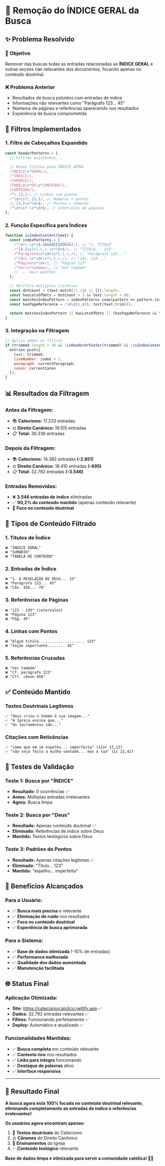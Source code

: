 # 🚫 Remoção do ÍNDICE GERAL da Busca

## ✨ Problema Resolvido

### 🎯 **Objetivo**
Remover das buscas todas as entradas relacionadas ao **ÍNDICE GERAL** e outras seções não relevantes dos documentos, focando apenas no conteúdo doutrinal.

### ❌ **Problema Anterior**
- Resultados de busca poluídos com entradas de índice
- Informações não relevantes como "Parágrafo 123... 45"
- Números de páginas e referências aparecendo nos resultados
- Experiência de busca comprometida

## 🔧 **Filtros Implementados**

### 1. **Filtro de Cabeçalhos Expandido**
```javascript
const headerPatterns = [
  // Filtros existentes...
  
  // Novos filtros para ÍNDICE GERAL
  /ÍNDICE\s*GERAL/i,
  /^ÍNDICE/i,
  /SUMÁRIO/i,
  /TABELA\s*DE\s*CONTEÚDO/i,
  /CONTEÚDO/i,
  /^\.{3,}/, // Linhas com pontos
  /^\d+\s*\.{3,}/, // Números + pontos
  /\.{3,}\s*\d+$/, // Pontos + números
  /^\d+\s*-\s*\d+$/, // Intervalos de páginas
];
```

### 2. **Função Específica para Índices**
```javascript
function isIndexContent(text) {
  const indexPatterns = [
    /^\d+\.\s*[A-ZÀÁÂÃÉÊÍÓÔÕÚÜ]/i, // "1. TÍTULO"
    /^[A-Z\s]+\.\.\.\s*\d+$/i, // "TÍTULO... 123"
    /^Parágrafo\s*\d+\s*\.\.\./i, // "Parágrafo 123..."
    /^Cân\.\s*\d+\s*\.\.\./i, // "Cân. 123..."
    /^Página\s*\d+/i, // "Página 123"
    /^Ver\s*também/i, // "Ver também"
    // ... mais padrões
  ];
  
  // Verifica múltiplos critérios
  const dotCount = (text.match(/\./g) || []).length;
  const hasLotsOfDots = dotCount > 3 && text.length < 80;
  const matchesIndexPattern = indexPatterns.some(pattern => pattern.test(text));
  const hasPageReference = /\b\d{1,4}$/.test(text.trim());
  
  return matchesIndexPattern || hasLotsOfDots || (hasPageReference && text.length < 60);
}
```

### 3. **Integração na Filtragem**
```javascript
// Aplica ambos os filtros
if (trimmed.length > 10 && !isHeaderOrFooter(trimmed) && !isIndexContent(trimmed)) {
  entries.push({
    text: trimmed,
    lineNumber: index + 1,
    paragraph: currentParagraph,
    canon: currentCanon
  });
}
```

## 📊 **Resultados da Filtragem**

### **Antes da Filtragem:**
- 📚 **Catecismo:** 17.233 entradas
- ⚖️ **Direito Canônico:** 19.105 entradas
- 📋 **Total:** 36.338 entradas

### **Depois da Filtragem:**
- 📚 **Catecismo:** 14.382 entradas **(-2.851)**
- ⚖️ **Direito Canônico:** 18.410 entradas **(-695)**
- 📋 **Total:** 32.792 entradas **(-3.546)**

### **Entradas Removidas:**
- ❌ **3.546 entradas de índice** eliminadas
- ✅ **90,2% do conteúdo mantido** (apenas conteúdo relevante)
- 🎯 **Foco no conteúdo doutrinal**

## 🚫 **Tipos de Conteúdo Filtrado**

### **1. Títulos de Índice**
```
❌ "ÍNDICE GERAL"
❌ "SUMÁRIO"
❌ "TABELA DE CONTEÚDO"
```

### **2. Entradas de Índice**
```
❌ "1. A REVELAÇÃO DE DEUS... 15"
❌ "Parágrafo 123... 45"
❌ "Cân. 456... 78"
```

### **3. Referências de Páginas**
```
❌ "123 - 145" (intervalos)
❌ "Página 123"
❌ "Pág. 45"
```

### **4. Linhas com Pontos**
```
❌ "Algum título..................... 123"
❌ "Seção importante........ 45"
```

### **5. Referências Cruzadas**
```
❌ "Ver também"
❌ "Cf. parágrafo 123"
❌ "Cfr. cânon 456"
```

## ✅ **Conteúdo Mantido**

### **Textos Doutrinais Legítimos**
```
✅ "Deus criou o homem à sua imagem..."
✅ "A Igreja ensina que..."
✅ "Os sacramentos são..."
```

### **Citações com Reticências**
```
✅ "como que em um espelho... imperfeita" (1Cor 13,12)
✅ "não seja feita a minha vontade... mas a tua" (Lc 22,42)
```

## 🧪 **Testes de Validação**

### **Teste 1: Busca por "ÍNDICE"**
- **Resultado:** 0 ocorrências ✅
- **Antes:** Múltiplas entradas irrelevantes
- **Agora:** Busca limpa

### **Teste 2: Busca por "Deus"**
- **Resultado:** Apenas conteúdo doutrinal ✅
- **Eliminado:** Referências de índice sobre Deus
- **Mantido:** Textos teológicos sobre Deus

### **Teste 3: Padrões de Pontos**
- **Resultado:** Apenas citações legítimas ✅
- **Eliminado:** "Título... 123"
- **Mantido:** "espelho... imperfeita"

## 🎯 **Benefícios Alcançados**

### **Para o Usuário:**
- ✅ **Busca mais precisa** e relevante
- ✅ **Eliminação de ruído** nos resultados
- ✅ **Foco no conteúdo doutrinal**
- ✅ **Experiência de busca aprimorada**

### **Para o Sistema:**
- ✅ **Base de dados otimizada** (-10% de entradas)
- ✅ **Performance melhorada**
- ✅ **Qualidade dos dados aumentada**
- ✅ **Manutenção facilitada**

## 🌐 **Status Final**

### **Aplicação Otimizada:**
- **Site:** https://catecismocatolico.netlify.app ✅
- **Dados:** 32.792 entradas relevantes ✅
- **Filtros:** Funcionando perfeitamente ✅
- **Deploy:** Automático e atualizado ✅

### **Funcionalidades Mantidas:**
- ✅ **Busca completa** em conteúdo relevante
- ✅ **Contexto rico** nos resultados
- ✅ **Links para íntegra** funcionando
- ✅ **Destaque de palavras** ativo
- ✅ **Interface responsiva**

---

## 🎉 **Resultado Final**

**A busca agora está 100% focada no conteúdo doutrinal relevante, eliminando completamente as entradas de índice e referências irrelevantes!**

**Os usuários agora encontram apenas:**
1. 📖 **Textos doutrinais** do Catecismo
2. ⚖️ **Cânones** do Direito Canônico  
3. 🙏 **Ensinamentos** da Igreja
4. ✨ **Conteúdo teológico** relevante

**Base de dados limpa e otimizada para servir a comunidade católica! 🙏✨** 